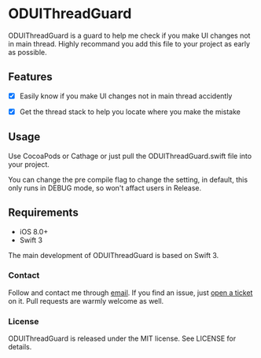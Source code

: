# ODUIThreadGuard

</p>

ODUIThreadGuard is a guard to help me check if you make UI changes not in main thread. 
Highly recommand you add this file to your project as early as possible.


## Features

- [x] Easily know if you make UI changes not in main thread accidently
- [x] Get the thread stack to help you locate where you make the mistake


## Usage

Use CocoaPods or Cathage or just pull the ODUIThreadGuard.swift file into your project.

You can change the pre compile flag to change the setting, in default, this only runs in DEBUG mode, so won't affact users in Release.

## Requirements

- iOS 8.0+ 
- Swift 3 

The main development of ODUIThreadGuard is based on Swift 3.

### Contact

Follow and contact me through [email](olddonkeyblog@gmail.com). If you find an issue, just [open a ticket](https://github.com/olddonkey/ODUIThreadGuard/issues/new) on it. Pull requests are warmly welcome as well.

### License

ODUIThreadGuard is released under the MIT license. See LICENSE for details.


